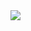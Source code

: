 <img src="https://github-readme-stats-sigma-five.vercel.app/api/top-langs/?username=R-Grigala&layout=compact&theme=tokyonight"/> 
